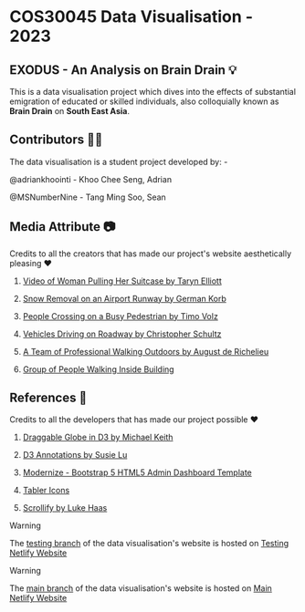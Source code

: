 # COS30045 Data Visualisation - 2023

## EXODUS - An Analysis on Brain Drain :bulb:

This is a data visualisation project which dives into the effects of substantial emigration of educated or skilled individuals, also colloquially known as **Brain Drain** on **South East Asia**.

## Contributors :technologist:
The data visualisation is a student project developed by: -

@adriankhoointi - Khoo Chee Seng, Adrian

@MSNumberNine - Tang Ming Soo, Sean


## Media Attribute :camera:
Credits to all the creators that has made our project's website aesthetically pleasing :heart:

1. [Video of Woman Pulling Her Suitcase by Taryn Elliott](https://www.pexels.com/video/video-of-woman-pulling-her-suitcase-4684101/)

2. [Snow Removal on an Airport Runway by German Korb](https://www.pexels.com/video/snow-removal-on-an-airport-runway-3657191/)

3. [People Crossing on a Busy Pedestrian by Timo Volz](https://www.pexels.com/video/people-crossing-on-a-busy-pedestrian-5544073/)

4. [Vehicles Driving on Roadway by Christopher Schultz](https://www.pexels.com/video/vehicles-driving-on-roadway-5927708/)

5. [A Team of Professional Walking Outdoors by August de Richelieu](https://www.pexels.com/video/a-team-of-professionals-walking-outdoors-4480978/)

6. [Group of People Walking Inside Building](https://unsplash.com/photos/group-of-people-walking-inside-building-ZcvJ2DqSp6k)

## References :page_with_curl:
Credits to all the developers that has made our project possible  :heart:

1. [Draggable Globe in D3 by Michael Keith](https://observablehq.com/@michael-keith/draggable-globe-in-d3)

2. [D3 Annotations by Susie Lu](https://d3-annotation.susielu.com/#setup)

3. [Modernize - Bootstrap 5 HTML5 Admin Dashboard Template](https://themewagon.com/themes/modernize/)

4. [Tabler Icons](https://tabler-icons.io/)

5. [Scrollify by Luke Haas](https://projects.lukehaas.me/scrollify/#home)

> [!WARNING]
> The [testing branch](https://github.com/adriankhoointi/migration-dv/tree/dev) of the data visualisation's website is hosted on [Testing Netlify Website](https://test-cos30045-bkk-migration.netlify.app/)

> [!WARNING]
> The [main branch](https://github.com/adriankhoointi/migration-dv/) of the data visualisation's website is hosted on [Main Netlify Website](https://cos30045-bkk-migration.netlify.app/)